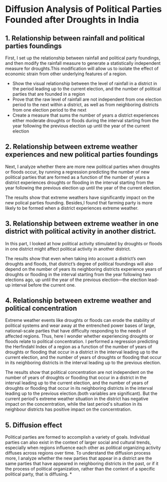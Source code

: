 # Diffusion Analysis of Political Parties Founded after Droughts in India
## 1. Relationship between rainfall and political parties foundings
First, I set up the relationship between rainfall and political party foundings, and then modify the rainfall measure to generate a statistically independent measure for droughts.This modification will allow us to isolate the effect of economic strain from other underlying features of a region.
* Show the visual relationship between the level of rainfall in a district in the period leading up to the current election, and the
number of political parties that are founded in a region
* Prove that the raw level of rainfall are not independent from one election period to the next within a district, as well as from neighboring districts from one election period to the next
* Create a measure that sums the number of years a district experiences either moderate droughts or floods during the interval starting from the year following the previous election up until the year of the current election
## 2. Relationship between extreme weather experiences and new political parties foundings
Next, I analyze whether there are more new political parties when droughts or floods occur, by running a regression predicting the number of new political parties that are formed as a function of the number of years a district experiences droughts or flooding in the interval starting from the year following the previous election up until the year of the current election. 

The results show that extreme weathers have significantly impact on the new polical parties founding. Besides,I found that farming party is more likely to be formed when a district experiences extreme weather.
## 3. Relationship between extreme weather in one district with political activity in another district.
In this part, I looked at how political activity stimulated by droughts or floods in one district might affect political activity in another district. 

The results show that even when taking into account a district’s own droughts and floods, that district’s degree of political foundings will also depend on the number of years its neighboring districts experience years of droughts or flooding in the interval starting from the year following two elections ago, up until the year of the previous election—the election lead-up interval
before the current one.
## 4. Relationship between extreme weather and political concentration
Extreme weather events like droughts or floods can erode the stability of political systems and wear away at the entrenched power bases of large, national-scale parties that have difficulty responding to the needs of affected regions. Thus, here I wonder whether experiencing droughts or floods relate to political concentration. I performed a regression predicting the Herfindahl Index of a region as a function of the number of years of droughts or flooding that occur in a district in the interval leading up to the current election, and the number of years of droughts or flooding that occur in its neighboring districts in the interval leading up to the previous election.

The results show that political concentration are not independent on the number of years of droughts or flooding that occur in a district in the interval leading up to the current election, and the number of years of droughts or flooding that occur in its neighboring districts in the interval leading up to the previous election.(both variables are significant). But the current period's extreme weather situation in the district has negative impact on the concerntration, while the last period's situation in its neighbour districts has positive impact on the concerntration.
## 5. Diffusion effect
Political parties are formed to accomplish a variety of goals. Individual parties can also exist in the context of larger social and cultural trends, especially when regions influence each other as political organizing activity diffuses across regions over time. To understand the diffusion process more, I analyze whether the new parties that appear in a district are the same parties that have appeared in neighboring districts in the past, or if it the process of political organization, rather than the content of a specific political party, that is diffusing.
* 
